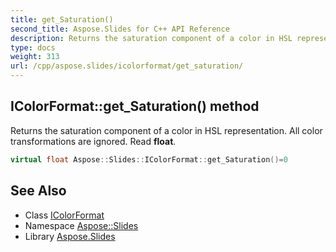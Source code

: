 ```yaml
---
title: get_Saturation()
second_title: Aspose.Slides for C++ API Reference
description: Returns the saturation component of a color in HSL representation. All color transformations are ignored. Read float.
type: docs
weight: 313
url: /cpp/aspose.slides/icolorformat/get_saturation/
---
```

## IColorFormat::get_Saturation() method


Returns the saturation component of a color in HSL representation. All color transformations are ignored. Read **float**.

```cpp
virtual float Aspose::Slides::IColorFormat::get_Saturation()=0
```

## See Also

* Class [IColorFormat](./)
* Namespace [Aspose::Slides](../)
* Library [Aspose.Slides](../../)